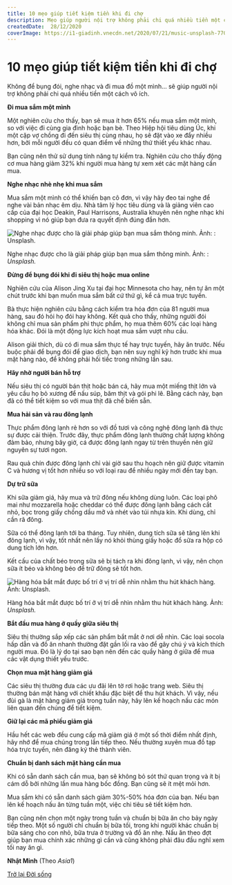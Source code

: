 ```yaml
---
title: 10 mẹo giúp tiết kiệm tiền khi đi chợ
description: Mẹo giúp người nội trợ không phải chi quá nhiều tiền một cách vô ích...
createdDate:  28/12/2020
coverImage: https://i1-giadinh.vnecdn.net/2020/07/21/music-unsplash-7701-1595316150.jpg?w=680&h=0&q=100&dpr=1&fit=crop&s=cquEJtYntZpEmsG2rhOpbA
---
```



# 10 mẹo giúp tiết kiệm tiền khi đi chợ

Không để bụng đói, nghe nhạc và đi mua đồ một mình... sẽ giúp người nội trợ không phải chi quá nhiều tiền một cách vô ích.

**Đi mua sắm một mình**

Một nghiên cứu cho thấy, bạn sẽ mua ít hơn 65% nếu mua sắm một mình, so với việc đi cùng gia đình hoặc bạn bè. Theo Hiệp hội tiêu dùng Úc, khi một cặp vợ chồng đi đến siêu thị cùng nhau, họ sẽ đặt vào xe đẩy nhiều hơn, bởi mỗi người đều có quan điểm về những thứ thiết yếu khác nhau.

Bạn cũng nên thử sử dụng tính năng tự kiểm tra. Nghiên cứu cho thấy động cơ mua hàng giảm 32% khi người mua hàng tự xem xét các mặt hàng cần mua.

**Nghe nhạc nhè nhẹ khi mua sắm**

Mua sắm một mình có thể khiến bạn cô đơn, vì vậy hãy đeo tai nghe để nghe vài bản nhạc êm dịu. Nhà tâm lý học tiêu dùng và là giảng viên cao cấp của đại học Deakin, Paul Harrisons, Australia khuyên nên nghe nhạc khi shopping vì nó giúp bạn đưa ra quyết định đúng đắn hơn.

![Nghe nhạc được cho là giải pháp giúp bạn mua sắm thông minh. Ảnh: : Unsplash.](https://i1-giadinh.vnecdn.net/2020/07/21/music-unsplash-7701-1595316150.jpg?w=680&h=0&q=100&dpr=1&fit=crop&s=cquEJtYntZpEmsG2rhOpbA)

Nghe nhạc được cho là giải pháp giúp bạn mua sắm thông minh. Ảnh: : _Unsplash._

**Đừng để bụng đói khi đi siêu thị hoặc mua online**

Nghiên cứu của Alison Jing Xu tại đại học Minnesota cho hay, nên tự ăn một chút trước khi bạn muốn mua sắm bất cứ thứ gì, kể cả mua trực tuyến.

Bà thực hiện nghiên cứu bằng cách kiểm tra hóa đơn của 81 người mua hàng, sau đó hỏi họ đói hay không. Kết quả cho thấy, những người đói không chỉ mua sản phẩm phi thực phẩm, họ mua thêm 60% các loại hàng hóa khác. Đói là một động lực kích hoạt mua sắm vượt nhu cầu.

Alison giải thích, dù có đi mua sắm thực tế hay trực tuyến, hãy ăn trước. Nếu buộc phải để bụng đói để giao dịch, bạn nên suy nghĩ kỹ hơn trước khi mua mặt hàng nào, để không phải hối tiếc trong những lần sau.

**Hãy nhờ người bán hỗ trợ**

Nếu siêu thị có người bán thịt hoặc bán cá, hãy mua một miếng thịt lớn và yêu cầu họ bỏ xương để nấu súp, băm thịt và gói phi lê. Bằng cách này, bạn đã có thể tiết kiệm so với mua thịt đã chế biến sẵn.

**Mua hải sản và rau đông lạnh**

Thực phẩm đông lạnh rẻ hơn so với đồ tươi và công nghệ đông lạnh đã thực sự được cải thiện. Trước đây, thực phẩm đông lạnh thường chất lượng không đảm bảo, nhưng bây giờ, cá được đông lạnh ngay từ trên thuyền nên giữ nguyên sự tươi ngon.

Rau quả chín được đông lạnh chỉ vài giờ sau thu hoạch nên giữ được vitamin C và hương vị tốt hơn nhiều so với loại rau để nhiều ngày mới đến tay bạn.

**Dự trữ sữa**

Khi sữa giảm giá, hãy mua và trữ đông nếu không dùng luôn. Các loại phô mai như mozzarella hoặc cheddar có thể được đông lạnh bằng cách cắt nhỏ, bọc trong giấy chống dầu mỡ và nhét vào túi nhựa kín. Khi dùng, chỉ cần rã đông.

Sữa có thể đông lạnh tới ba tháng. Tuy nhiên, dung tích sữa sẽ tăng lên khi đông lạnh, vì vậy, tốt nhất nên lấy nó khỏi thùng giấy hoặc đổ sữa ra hộp có dung tích lớn hơn.

Kết cấu của chất béo trong sữa sẽ bị tách ra khi đông lạnh, vì vậy, nên chọn sữa ít béo và không béo để trữ đông sẽ tốt hơn.

![Hàng hóa bắt mắt được bố trí ở vị trí dễ nhìn nhằm thu hút khách hàng. Ảnh: Unsplash.](https://i1-giadinh.vnecdn.net/2020/07/21/grocery-unsplash-3415-1595316150.jpg?w=680&h=0&q=100&dpr=1&fit=crop&s=silrC4mKxQmwBNRR9yTwGg)

Hàng hóa bắt mắt được bố trí ở vị trí dễ nhìn nhằm thu hút khách hàng. Ảnh:  _Unsplash._

**Bắt đầu mua hàng ở quầy giữa siêu thị**

Siêu thị thường sắp xếp các sản phẩm bắt mắt ở nơi dễ nhìn. Các loại socola hấp dẫn và đồ ăn nhanh thường đặt gần lối ra vào để gây chú ý và kích thích người mua. Đó là lý do tại sao bạn nên đến các quầy hàng ở giữa để mua các vật dụng thiết yếu trước.

**Chọn mua mặt hàng giảm giá**

Các siêu thị thường đưa các ưu đãi lên tờ rơi hoặc trang web. Siêu thị thường bán mặt hàng với chiết khấu đặc biệt để thu hút khách. Vì vậy, nếu đùi gà là mặt hàng giảm giá trong tuần này, hãy lên kế hoạch nấu các món liên quan đến chúng để tiết kiệm.

**Giữ lại các mã phiếu giảm giá**

Hầu hết các web đều cung cấp mã giảm giá ở một số thời điểm nhất định, hãy nhớ để mua chúng trong lần tiếp theo. Nếu thường xuyên mua đồ tạp hóa trực tuyến, nên đăng ký thẻ thành viên.

**Chuẩn bị danh sách mặt hàng cần mua**

Khi có sẵn danh sách cần mua, bạn sẽ không bỏ sót thứ quan trọng và ít bị cám dỗ bởi những lần mua hàng bốc đồng. Bạn cũng sẽ ít mệt mỏi hơn.

Mua sắm khi có sẵn danh sách giảm 30%-50% hóa đơn của bạn. Nếu bạn lên kế hoạch nấu ăn từng tuần một, việc chi tiêu sẽ tiết kiệm hơn.

Bạn cũng nên chọn một ngày trong tuần và chuẩn bị bữa ăn cho bảy ngày tiếp theo. Một số người chỉ chuẩn bị bữa tối, trong khi người khác chuẩn bị bữa sáng cho con nhỏ, bữa trưa ở trường và đồ ăn nhẹ. Nấu ăn theo đợt giúp bạn mua chính xác những gì cần và cũng không phải đâu đầu nghĩ xem tối nay ăn gì.

**Nhật Minh**  (Theo  _Asia1_)

[Trở lại Đời sống](https://vnexpress.net/doi-song)